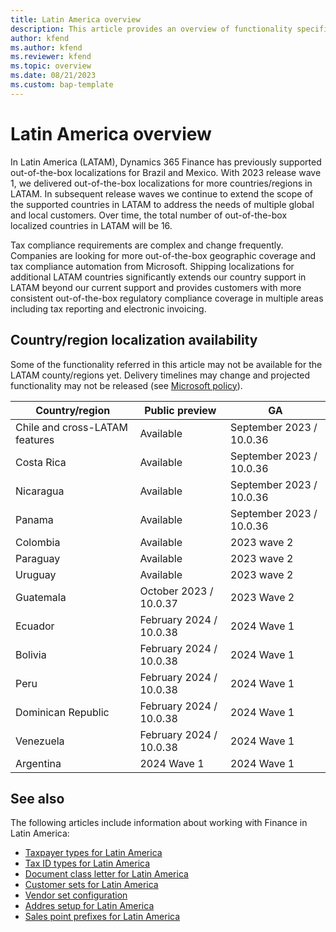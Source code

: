 ```yaml
---
title: Latin America overview
description: This article provides an overview of functionality specific to Latin American.
author: kfend
ms.author: kfend
ms.reviewer: kfend 
ms.topic: overview
ms.date: 08/21/2023
ms.custom: bap-template 
---
```


# Latin America overview
In Latin America (LATAM), Dynamics 365 Finance has previously supported out-of-the-box localizations for Brazil and Mexico. With 2023 release wave 1, we delivered out-of-the-box localizations for more countries/regions in LATAM. In subsequent release waves we continue to extend the scope of the supported countries in LATAM to address the needs of multiple global and local customers. Over time, the total number of out-of-the-box localized countries in LATAM will be 16. 

Tax compliance requirements are complex and change frequently. Companies are looking for more out-of-the-box geographic coverage and tax compliance automation from Microsoft. Shipping localizations for additional LATAM countries significantly extends our country support in LATAM beyond our current support and provides customers with more consistent out-of-the-box regulatory compliance coverage in multiple areas including tax reporting and electronic invoicing.

## Country/region localization availability

Some of the functionality referred in this article may not be available for the LATAM county/regions yet. Delivery timelines may change and projected functionality may not be released (see [Microsoft policy](https://go.microsoft.com/fwlink/p/?linkid=2007332)). 

| Country/region | Public preview | GA |
|--------------------| -----------| -------- |
| Chile and cross-LATAM features | Available | September 2023 / 10.0.36  |
| Costa Rica |Available | September 2023 / 10.0.36  |
| Nicaragua  | Available| September 2023 / 10.0.36  |
| Panama  | Available| September 2023 / 10.0.36  |
| Colombia |  Available|  2023 wave 2 |
| Paraguay | Available  | 2023 wave 2 |
| Uruguay | Available |2023 wave 2  |
| Guatemala | October 2023 / 10.0.37 | 2023 Wave 2   |
| Ecuador | February 2024 / 10.0.38 | 2024 Wave 1   |
| Bolivia |February 2024 / 10.0.38 | 2024 Wave 1   |
| Peru |February 2024 / 10.0.38 | 2024 Wave 1   |
| Dominican Republic |February 2024 / 10.0.38 | 2024 Wave 1   |
| Venezuela |February 2024 / 10.0.38 | 2024 Wave 1   |
| Argentina |2024 Wave 1| 2024 Wave 1   |

## See also

The following articles include information about working with Finance in Latin America:

- [Taxpayer types for Latin America](ltm-core-taxpayer-type.md)
- [Tax ID types for Latin America](ltm-core-tax-id-type.md)
- [Document class letter for Latin America](ltm-core-document-class-letter.md)
- [Customer sets for Latin America](ltm-core-customers-set.md)
- [Vendor set configuration](ltm-core-vendors-set.md)
- [Addres setup for Latin America](ltm-core-address-setup.md)
- [Sales point prefixes for Latin America](ltm-core-sales-point-prefixes.md)


